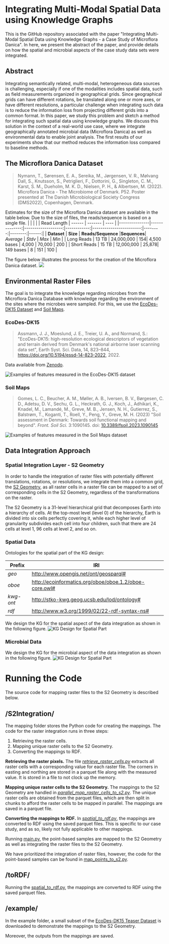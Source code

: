 # Integrating Multi-Modal Spatial Data using Knowledge Graphs
This is the GitHub repository associated with the paper "Integrating Multi-Modal Spatial Data using Knowledge Graphs - a Case Study of Microflora Danica". In here, we present the abstract of the paper, and provide details on how the spatial and microbial aspects of the case study data sets were integrated.

## Abstract
Integrating semantically related, multi-modal, heterogeneous data sources is challenging, especially if one of the modalities includes spatial data, such as field measurements organized in geographical grids.  Since geographical grids can have different rotations, be translated along one or more axes, or have different resolutions, a particular challenge when integrating such data is to reduce the information loss from projecting different grids into a common format. In this paper, we study this problem and sketch a method for integrating such spatial data using knowledge graphs.  We discuss this solution in the context of a real-world use case, where we integrate geographically annotated microbial data (Microflora Danica) as well as environmental data to enable joint analysis. The first results of our experiments show that our method reduces the information loss compared to baseline methods.

## The Microflora Danica Dataset
> Nymann, T., Sørensen, E. A., Sereika, M., Jørgensen, V. R., Mølvang Dall, S., Knutsson, S., Petriglieri, F., Dottorini, G., Singleton, C. M., Karst, S. M., Dueholm, M. K. D., Nielsen, P. H., & Albertsen, M. (2022). Microflora Danica - The Microbiome of Denmark. P52. Poster presented at The Danish Microbiological Society Congress (DMS2022), Copenhagen, Denmark.

Estimates for the size of the Microflora Danica dataset are available in the table below. Due to the size of files, the reads/sequence is based on a single file.
|               |               |                    |             | Read Length             | ------  | ------- |  ---- |
|---------------|--------------:|-------------------:|------------:|------------------------:|--------:|--------:|------:|
| **Dataset**   | **Size**      | **Reads/Sequence** |**Sequences**| _Average_               |  _Stdv_ |   _Max_ | _Min_ |
| Long Reads    |         13 TB |         24,000,000 |          154|             4,500 bases |   4,000 |  70,000 |   200 |
| Short Reads   |         15 TB |         12,000,000 |       25,878|               149 bases |       8 |     151 |   100 |

The figure below illustrates the process for the creation of the Microflora Danica dataset.
![](/readmeFigures/MfDDataCollectionOverview.drawio.svg)

## Environmental Raster Files
The goal is to integrate the knowledge regarding microbes from the Microflora Danica Database with knowledge regarding the environment of the sites where the microbes were sampled. For this, we use the [EcoDes-DK15 Dataset](#ecodes-dk15) and [Soil Maps](#soil-maps).

### EcoDes-DK15
> Assmann, J. J., Moeslund, J. E., Treier, U. A., and Normand, S.: "EcoDes-DK15: high-resolution ecological descriptors of vegetation and terrain derived from Denmark's national airborne laser scanning data set", Earth Syst. Sci. Data, 14, 823–844, <https://doi.org/10.5194/essd-14-823-2022>, 2022.

Data available from [Zenodo](https://zenodo.org/doi/10.5281/zenodo.4756556>).

![Examples of features measured in the EcoDes-DK15 dataset](/readmeFigures/EcoDes-DK15.png)

### Soil Maps
> Gomes, L. C., Beucher, A. M., Møller, A. B., Iversen, B. V., Børgesen, C. D., Adetsu, D. V., Sechu, G. L., Heckrath, G. J., Koch, J., Adhikari, K., Knadel, M., Lamandé, M., Greve, M. B., Jensen, N. H., Gutierrez, S., Balstrøm, T., Koganti, T., Roell, Y., Peng, Y., Greve, M. H. (2023) "Soil assessment in Denmark: Towards soil functional mapping and beyond". _Front. Soil Sci._ 3:1090145. doi: [10.3389/fsoil.2023.1090145](https://doi.org/10.3389/fsoil.2023.1090145)

![Examples of features measured in the Soil Maps dataset](/readmeFigures/soilMaps.png)


## Data Integration Approach
### Spatial Integration Layer - S2 Geometry
In order to handle the integration of raster files with potentially different translations, rotations, or resolutions, we integrate them into a common grid, the [S2 Geometry](http://s2geometry.io), as all raster cells in a raster file can be mapped to a set of corresponding cells in the S2 Geometry, regardless of the transformations on the raster.

The S2 Geometry is a 31-level hierarchical grid that decomposes Earth into a hierarchy of cells. At the top-most level (level 0) of the hierarchy, Earth is divided into six cells perfectly covering it, while each higher level of granularity subdivides each cell into four children, such that there are $24$ cells at level 1, $96$ cells at level 2, and so on.

### Spatial Data
Ontologies for the spatial part of the KG design:

| **Prefix** | **IRI**                                                  |
|------------|----------------------------------------------------------|
| _geo_      | <http://www.opengis.net/ont/geosparql#>                  |
| _oboe_     | <http://ecoinformatics.org/oboe/oboe.1.2/oboe-core.owl#> |
| _kwg-ont_  | <http://stko-kwg.geog.ucsb.edu/lod/ontology#>            |
| _rdf_      | <http://www.w3.org/1999/02/22-rdf-syntax-ns#>            |

We design the KG for the spatial aspect of the data integration as shown in the following figure.
![KG Design for Spatial Part](/readmeFigures/kgDesignSpatial.png)

### Microbial Data

We design the KG for the microbial aspect of the data integration as shown in the following figure.
![KG Design for Spatial Part](/readmeFigures/kgDesignMicrobial.png)

# Running the Code
The source code for mapping raster files to the S2 Geometry is described below.

## /S2Integration/
The mapping folder stores the Python code for creating the mappings. 
The code for the raster integration runs in three steps:
1. Retrieving the raster cells.
2. Mapping unique raster cells to the S2 Geometry.
3. Converting the mappings to RDF.

**Retrieving the raster pixels.**
The file _[retrieve_raster_cells.py](S2Integration%2Fretrieve_raster_cells.py)_ extracts all raster cells with a corresponding value for each raster file. 
The corners in easting and northing are stored in a parquet file along with the measured value. It is stored in a file to not clock up the memory.

**Mapping unique raster cells to the S2 Geometry.**
The mappings to the S2 Geometry are handled in _[parallel_map_raster_cells_to_s2.py](S2Integration%2Fparallel_map_raster_cells_to_s2.py)_. 
The unique raster cells are obtained from the parquet files, which are then split in chunks to afford the raster cells to be mapped in parallel. 
The mappings are saved in a parquet file.

**Converting the mappings to RDF.**
In _[spatial_to_rdf.py](S2Integration%2Fspatial_to_rdf.py)_, the mappings are converted to RDF using the saved parquet files. 
This is specific to our case study, and as so, likely not fully applicable to other mappings.

Running [main.py](S2Integration%2Fmain.py), the point-based samples are mapped to the S2 Geometry as well as integrating the raster files to the S2 Geometry.

We have prioritized the integration of raster files, however, the code for the point-based samples can be found in [map_points_to_s2.py](S2Integration%2Fmap_points_to_s2.py).

## /toRDF/
Running the [spatial_to_rdf.py](toRDF%2Fspatial_to_rdf.py), the mappings are converted to RDF using the saved parquet files.

## /example/
In the example folder, a small subset of the [EcoDes-DK15 Teaser Dataset](https://zenodo.org/records/6035188) is downloaded to demonstrate the mappings to the S2 Geometry.

Moreover, the outputs from the mappings are saved.